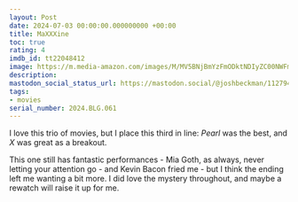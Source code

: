 ```yaml
---
layout: Post
date: 2024-07-03 00:00:00.000000000 +00:00
title: MaXXXine
toc: true
rating: 4
imdb_id: tt22048412
image: https://m.media-amazon.com/images/M/MV5BNjBmYzFmODktNDIyZC00NWFmLTk2NTctYmZiY2E2OTA2OTc0XkEyXkFqcGc@._V1_SX300.jpg
description:
mastodon_social_status_url: https://mastodon.social/@joshbeckman/112794595430883199
tags:
- movies
serial_number: 2024.BLG.061
---
```

I love this trio of movies, but I place this third in line: *Pearl* was the best, and *X* was great as a breakout.

This one still has fantastic performances - Mia Goth, as always, never letting your attention go - and Kevin Bacon fried me - but I think the ending left me wanting a bit more. I did love the mystery throughout, and maybe a rewatch will raise it up for me.
